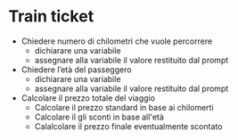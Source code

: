 # Train ticket

- Chiedere numero di chilometri che vuole percorrere 
    - dichiarare una variabile
    - assegnare alla variabile il valore restituito dal prompt
- Chiedere l’età del passeggero
    - dichiarare una variabile
    - assegnare alla variabile il valore restituito dal prompt
- Calcolare il prezzo totale del viaggio
    - Calcolare il prezzo standard in base ai chilomerti
    - Calcolare il gli sconti in base all'età
    - Calalcolare il prezzo finale eventualmente scontato